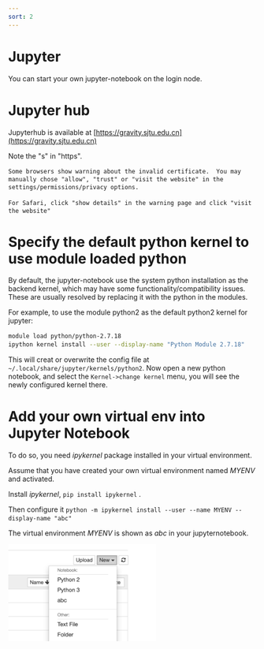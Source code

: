 ```yaml
---
sort: 2
---
```


# Jupyter

You can start your own jupyter-notebook on the login node.

# Jupyter hub
Jupyterhub is available at [https://gravity.sjtu.edu.cn](https://gravity.sjtu.edu.cn)

Note the "s" in "https".

```note
Some browsers show warning about the invalid certificate.  You may manually chose "allow", "trust" or "visit the website" in the settings/permissions/privacy options.

For Safari, click "show details" in the warning page and click "visit the website"
```
# Specify the default python kernel to use module loaded python

By default, the jupyter-notebook use the system python installation as the backend kernel, which may have some functionality/compatibility issues. These are usually resolved by replacing it with the python in the modules. 

For example, to use the module python2 as the default python2 kernel for jupyter:

```bash
module load python/python-2.7.18
ipython kernel install --user --display-name "Python Module 2.7.18"
```
This will creat or overwrite the config file at `~/.local/share/jupyter/kernels/python2`.  Now open a new python notebook, and select the `Kernel->change kernel` menu, you will see the newly configured kernel there.

# Add your own virtual env into Jupyter Notebook

To do so, you need *ipykernel* package installed in your virtual environment.

Assume that you have created your own virtual environment named *MYENV* and activated.

Install *ipykernel*, `pip install ipykernel` .

Then configure it 
`python -m ipykernel install --user --name MYENV --display-name "abc"`

The virtual environment *MYENV* is shown as *abc* in your jupyternotebook.

[//]:![image](../imgs/jupytervirtualenv.png)

<img src="../imgs/jupytervirtualenv.png" width="300">



